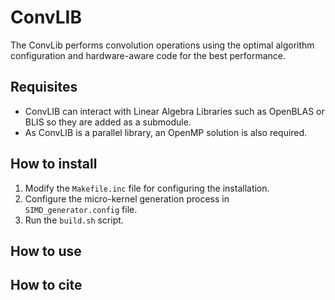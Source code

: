# ConvLIB
The ConvLib performs convolution operations using the optimal algorithm configuration and hardware-aware code for the best performance.

## Requisites
- ConvLIB can interact with Linear Algebra Libraries such as OpenBLAS or BLIS so they are added as a submodule.
- As ConvLIB is a parallel library, an OpenMP solution is also required.

## How to install
1. Modify the `Makefile.inc` file for configuring the installation.
2. Configure the micro-kernel generation process in `SIMD_generator.config` file.
3. Run the `build.sh` script.

## How to use 

## How to cite

